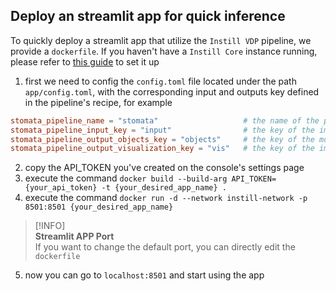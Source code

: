 ## Deploy an streamlit app for quick inference

To quickly deploy a streamlit app that utilize the `Instill VDP` pipeline, we provide a `dockerfile`. If you haven't have a `Instill Core` instance running, please refer to [this guide](SERVE.md) to set it up

1. first we need to config the `config.toml` file located under the path `app/config.toml`, with the corresponding input and outputs key defined in the pipeline's recipe, for example
```toml
stomata_pipeline_name = "stomata"                   # the name of the pipeline you defined on console
stomata_pipeline_input_key = "input"                # the key of the image filed of the pipeline's start operator
stomata_pipeline_output_objects_key = "objects"     # the key of the model objects output of the pipeline's end operator
stomata_pipeline_output_visualization_key = "vis"   # the key of the image operator output of the pipeline's end operator
```
2. copy the API_TOKEN you've created on the console's settings page
3. execute the command `docker build --build-arg API_TOKEN={your_api_token} -t {your_desired_app_name} .`
4. execute the command `docker run -d --network instill-network -p 8501:8501 {your_desired_app_name}`
> [!INFO]  
> **Streamlit APP Port**  
> If you want to change the default port, you can directly edit the `dockerfile`
5. now you can go to `localhost:8501` and start using the app